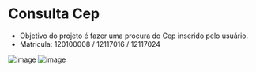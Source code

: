 # Consulta Cep

- Objetivo do projeto é fazer uma procura do Cep inserido pelo usuário.
- Matricula: 120100008 / 12117016 / 12117024 

![image](https://github.com/ZKros/consultacep/assets/1646461/51e0663d-fcfc-46e6-b6eb-58d52564a03d)
![image](https://github.com/ZKros/consultacep/assets/1646461/1e554cab-3acd-4777-aebf-981b0fca58eb)


